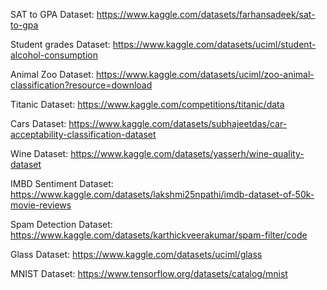 SAT to GPA Dataset:
https://www.kaggle.com/datasets/farhansadeek/sat-to-gpa

Student grades Dataset:
https://www.kaggle.com/datasets/uciml/student-alcohol-consumption

Animal Zoo Dataset:
https://www.kaggle.com/datasets/uciml/zoo-animal-classification?resource=download

Titanic Dataset:
https://www.kaggle.com/competitions/titanic/data

Cars Dataset:
https://www.kaggle.com/datasets/subhajeetdas/car-acceptability-classification-dataset

Wine Dataset:
https://www.kaggle.com/datasets/yasserh/wine-quality-dataset

IMBD Sentiment Dataset:
https://www.kaggle.com/datasets/lakshmi25npathi/imdb-dataset-of-50k-movie-reviews

Spam Detection Dataset:
https://www.kaggle.com/datasets/karthickveerakumar/spam-filter/code

Glass Dataset:
https://www.kaggle.com/datasets/uciml/glass

MNIST Dataset:
https://www.tensorflow.org/datasets/catalog/mnist